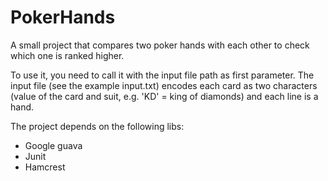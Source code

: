 # PokerHands

A small project that compares two poker hands with each other to check which one is ranked higher.

To use it, you need to call it with the input file path as first parameter.
The input file (see the example input.txt) encodes each card as two characters (value of the card and suit, e.g. 'KD' = king of diamonds) and each line is a hand.

The project depends on the following libs:
* Google guava
* Junit
* Hamcrest
